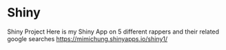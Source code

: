 # Shiny
Shiny Project
Here is my Shiny App on 5 different rappers and their related google searches
https://mimichung.shinyapps.io/shiny1/
